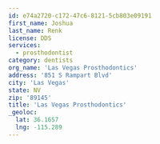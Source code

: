 ```yaml
---
id: e74a2720-c172-47c6-8121-5cb803e09191
first_name: Joshua
last_name: Renk
license: DDS
services:
  - prosthodontist
category: dentists
org_name: 'Las Vegas Prosthodontics'
address: '851 S Rampart Blvd'
city: 'Las Vegas'
state: NV
zip: '89145'
title: 'Las Vegas Prosthodontics'
_geoloc:
  lat: 36.1657
  lng: -115.289
---
```

